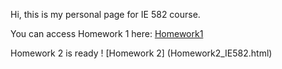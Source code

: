 
Hi, this is my personal page for IE 582 course.

You can access Homework 1 here:
[Homework1](Homework_1.html)

Homework 2 is ready !
[Homework 2] (Homework2_IE582.html)
